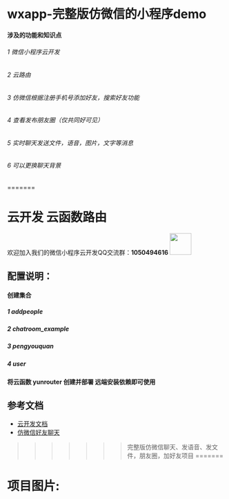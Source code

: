 # wxapp-完整版仿微信的小程序demo
#### 涉及的功能和知识点
###### 1 微信小程序云开发
###### 2 云路由
###### 3 仿微信根据注册手机号添加好友，搜索好友功能
###### 4 查看发布朋友圈（仅共同好可见）
###### 5 实时聊天发送文件，语音，图片，文字等消息
###### 6 可以更换聊天背景
=======
# 云开发 云函数路由
 欢迎加入我们的微信小程序云开发QQ交流群：**1050494616**
 <image style="width:50px;height:50px" src="https://636f-code-test-1301231348.tcb.qcloud.la/qqqun.jpg?sign=bf53ce39cd4844e7dc024fcdc8719fc1&t=1586146309"/>
 
 ## 配置说明：
 #### 创建集合
   ##### 1 addpeople
   ##### 2 chatroom_example
   ##### 3 pengyouquan
   ##### 4 user
 #### 将云函数 yunrouter 创建并部署 远端安装依赖即可使用

## 参考文档

- [云开发文档](https://developers.weixin.qq.com/miniprogram/dev/wxcloud/basis/getting-started.html)
- [仿微信好友聊天](https://blog.csdn.net/weixin_41595277/article/details/104252171)
>>>>>>> 完整版仿微信聊天、发语音、发文件，朋友圈，加好友项目
=======
# 项目图片:

<images src="https://wxapp-1259480632.cos.ap-beijing.myqcloud.com/wxapp%E4%BB%BF%E5%BE%AE%E4%BF%A1%E7%9A%84%E5%BE%AE%E4%BF%A1%E5%B0%8F%E7%A8%8B%E5%BA%8F/1.jpg"/>
<images src="https://wxapp-1259480632.cos.ap-beijing.myqcloud.com/wxapp%E4%BB%BF%E5%BE%AE%E4%BF%A1%E7%9A%84%E5%BE%AE%E4%BF%A1%E5%B0%8F%E7%A8%8B%E5%BA%8F/2.jpg"/>
<images src="https://wxapp-1259480632.cos.ap-beijing.myqcloud.com/wxapp%E4%BB%BF%E5%BE%AE%E4%BF%A1%E7%9A%84%E5%BE%AE%E4%BF%A1%E5%B0%8F%E7%A8%8B%E5%BA%8F/3.jpg"/>
<images src="https://wxapp-1259480632.cos.ap-beijing.myqcloud.com/wxapp%E4%BB%BF%E5%BE%AE%E4%BF%A1%E7%9A%84%E5%BE%AE%E4%BF%A1%E5%B0%8F%E7%A8%8B%E5%BA%8F/4.jpg"/>
<images src="https://wxapp-1259480632.cos.ap-beijing.myqcloud.com/wxapp%E4%BB%BF%E5%BE%AE%E4%BF%A1%E7%9A%84%E5%BE%AE%E4%BF%A1%E5%B0%8F%E7%A8%8B%E5%BA%8F/5.jpg"/>
<images src="https://wxapp-1259480632.cos.ap-beijing.myqcloud.com/wxapp%E4%BB%BF%E5%BE%AE%E4%BF%A1%E7%9A%84%E5%BE%AE%E4%BF%A1%E5%B0%8F%E7%A8%8B%E5%BA%8F/6.jpg"/>
<images src="https://wxapp-1259480632.cos.ap-beijing.myqcloud.com/wxapp%E4%BB%BF%E5%BE%AE%E4%BF%A1%E7%9A%84%E5%BE%AE%E4%BF%A1%E5%B0%8F%E7%A8%8B%E5%BA%8F/7.jpg"/>
<images src="https://wxapp-1259480632.cos.ap-beijing.myqcloud.com/wxapp%E4%BB%BF%E5%BE%AE%E4%BF%A1%E7%9A%84%E5%BE%AE%E4%BF%A1%E5%B0%8F%E7%A8%8B%E5%BA%8F/8.jpg"/>
<images src="https://wxapp-1259480632.cos.ap-beijing.myqcloud.com/wxapp%E4%BB%BF%E5%BE%AE%E4%BF%A1%E7%9A%84%E5%BE%AE%E4%BF%A1%E5%B0%8F%E7%A8%8B%E5%BA%8F/9.jpg"/>
<images src="https://wxapp-1259480632.cos.ap-beijing.myqcloud.com/wxapp%E4%BB%BF%E5%BE%AE%E4%BF%A1%E7%9A%84%E5%BE%AE%E4%BF%A1%E5%B0%8F%E7%A8%8B%E5%BA%8F/10.jpg"/>
<images src="https://wxapp-1259480632.cos.ap-beijing.myqcloud.com/wxapp%E4%BB%BF%E5%BE%AE%E4%BF%A1%E7%9A%84%E5%BE%AE%E4%BF%A1%E5%B0%8F%E7%A8%8B%E5%BA%8F/11.jpg"/>
<images src="https://wxapp-1259480632.cos.ap-beijing.myqcloud.com/wxapp%E4%BB%BF%E5%BE%AE%E4%BF%A1%E7%9A%84%E5%BE%AE%E4%BF%A1%E5%B0%8F%E7%A8%8B%E5%BA%8F/12.jpg"/>


